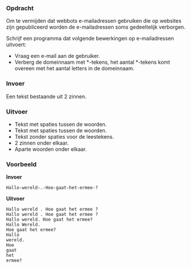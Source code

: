 ### Opdracht
Om te vermijden dat webbots e-mailadressen gebruiken die op websites zijn gepubliceerd worden de e-mailadressen soms gedeeltelijk verborgen.  

Schrijf een programma dat volgende bewerkingen op e-mailadressen uitvoert:  
* Vraag een e-mail aan de gebruiker.
* Verberg de domeinnaam met *-tekens, het aantal *-tekens komt overeen met het aantal letters in de domeinnaam. 

 

### Invoer

Een tekst bestaande uit 2 zinnen.

### Uitvoer

* Tekst met spaties tussen de woorden. 
* Tekst met spaties tussen de woorden.
* Tekst zonder spaties voor de leestekens.
* 2 zinnen onder elkaar.
* Aparte woorden onder elkaar.

### Voorbeeld

**Invoer**
    
    Hallo-wereld-.-Hoe-gaat-het-ermee-? 

**Uitvoer**

    Hallo wereld . Hoe gaat het ermee ?  
    Hallo wereld . Hoe gaat het ermee ?  
    Hallo wereld. Hoe gaat het ermee?  
    Hallo Wereld.  
    Hoe gaat het ermee?  
    Hallo  
    wereld.
    Hoe  
    gaat  
    het  
    ermee?
   

